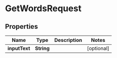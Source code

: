 

# GetWordsRequest


## Properties

| Name | Type | Description | Notes |
|------------ | ------------- | ------------- | -------------|
|**inputText** | **String** |  |  [optional] |



